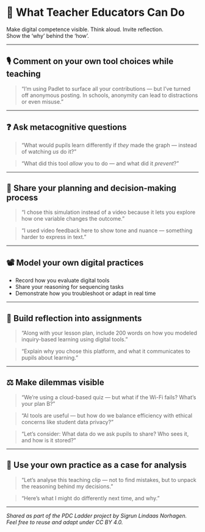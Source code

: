 # 👣 What Teacher Educators Can Do

Make digital competence visible. Think aloud. Invite reflection.  
Show the ‘why’ behind the ‘how’.

---

## 🎙️ Comment on your own tool choices while teaching

> “I’m using Padlet to surface all your contributions — but I’ve turned off anonymous posting. In schools, anonymity can lead to distractions or even misuse.”

---

## ❓ Ask metacognitive questions

> “What would pupils learn differently if *they* made the graph — instead of watching *us* do it?”

> “What did this tool *allow* you to do — and what did it *prevent*?”

---

## 🧾 Share your planning and decision-making process

> “I chose this simulation instead of a video because it lets you explore how one variable changes the outcome.”

> “I used video feedback here to show tone and nuance — something harder to express in text.”

---

## 📽️ Model your own digital practices

- Record how you evaluate digital tools  
- Share your reasoning for sequencing tasks  
- Demonstrate how you troubleshoot or adapt in real time

---

## 📝 Build reflection into assignments

> “Along with your lesson plan, include 200 words on how you modeled inquiry-based learning using digital tools.”

> “Explain why you chose this platform, and what it communicates to pupils about learning.”

---

## ⚖️ Make dilemmas visible

> “We’re using a cloud-based quiz — but what if the Wi-Fi fails? What’s your plan B?”

> “AI tools are useful — but how do we balance efficiency with ethical concerns like student data privacy?”

> “Let’s consider: What data do we ask pupils to share? Who sees it, and how is it stored?”

---

## 💬 Use your own practice as a case for analysis

> “Let’s analyse this teaching clip — not to find mistakes, but to unpack the reasoning behind my decisions.”

> “Here’s what I might do differently next time, and why.”

---

*Shared as part of the PDC Ladder project by Sigrun Lindaas Norhagen.  
Feel free to reuse and adapt under CC BY 4.0.*
